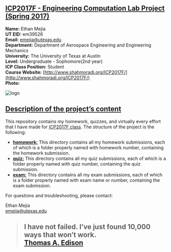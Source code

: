 ## [ICP2017F - Engineering Computation Lab Project (Spring 2017)](#firstHead)

**Name:** Ethan Mejia<br>
**UT EID:** em39526<br>
**Email:** emejia@utexas.edu<br>
**Department:** Department of Aerospace Engineering and Engineering Mechanics<br>
**University:** The University of Texas at Austin<br>
**Level:** Undergraduate - Sophomore(2nd year)<br>
**ICP Class Position:** Student<br>
**Course Website:** [http://www.shahmoradi.org/ICP2017F/](http://www.shahmoradi.org/ICP2017F/)<br>
**Photo:** 

![logo](http://i.imgur.com/hfyeQmv.jpg)

## [Description of the project’s content](#secondHead)

This repository contains my homework, quizzes, and virtually every effort that I have made for [ICP2017F class](http://www.shahmoradi.org/ICP2017F/). The structure of the project is the following:

*   **[homework:](https://github.com/mufc1111/COE301/tree/master/homework)** This directory contains all my homework submissions, each of which is a folder properly named with homework number, containing the homework submission.
*   **[quiz:](https://github.com/mufc1111/COE301/tree/master/quiz)** This directory contains all my quiz submissions, each of which is a folder properly named with quiz number, containing the quiz submission.
*   **[exam:](https://github.com/mufc1111/COE301/tree/master/exam)** This directory contains all my exam submissions, each of which is a folder properly named with exam name or number, containing the exam submission.

For questions and troubleshooting, please contact:

Ethan Mejia<br>
emejia@utexas.edu

<h2>
    <blockquote>
        <p>
            I have not failed. I’ve just found 10,000 ways that won’t work.
            <br />
            <a href="https://en.wikipedia.org/wiki/Thomas_Edison">Thomas A. Edison</a>
        </p>
    </blockquote>
</h2>
